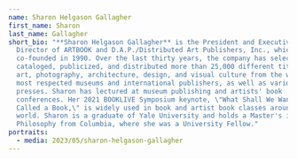 ```yaml
---
name: Sharon Helgason Gallagher
first_name: Sharon
last_name: Gallagher
short_bio: "**Sharon Helgason Gallagher** is the President and Executive
  Director of ARTBOOK and D.A.P./Distributed Art Publishers, Inc., which she
  co-founded in 1990. Over the last thirty years, the company has selected,
  cataloged, publicized, and distributed more than 25,000 different titles on
  art, photography, architecture, design, and visual culture from the world's
  most respected museums and international publishers, as well as various small
  presses. Sharon has lectured at museum publishing and artists' book
  conferences. Her 2021 BOOKLIVE Symposium keynote, \"What Shall We Want to Have
  Called a Book,\" is widely used in book and artist book classes around the
  world. Sharon is a graduate of Yale University and holds a Master's in
  Philosophy from Columbia, where she was a University Fellow."
portraits:
  - media: 2023/05/sharon-helgason-gallagher
---
```

